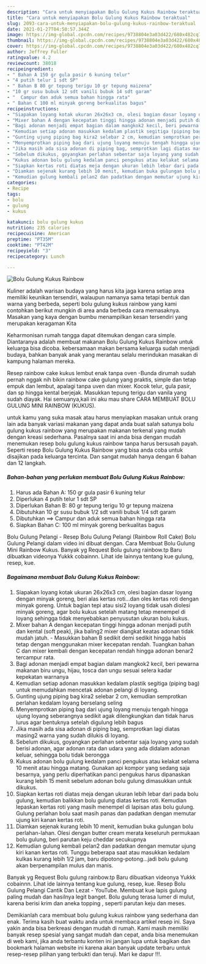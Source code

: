 ```yaml
---
description: "Cara untuk menyiapakan Bolu Gulung Kukus Rainbow teraktual"
title: "Cara untuk menyiapakan Bolu Gulung Kukus Rainbow teraktual"
slug: 2093-cara-untuk-menyiapakan-bolu-gulung-kukus-rainbow-teraktual
date: 2021-01-27T04:50:57.344Z
image: https://img-global.cpcdn.com/recipes/9738804e3a03d422/680x482cq70/bolu-gulung-kukus-rainbow-foto-resep-utama.jpg
thumbnail: https://img-global.cpcdn.com/recipes/9738804e3a03d422/680x482cq70/bolu-gulung-kukus-rainbow-foto-resep-utama.jpg
cover: https://img-global.cpcdn.com/recipes/9738804e3a03d422/680x482cq70/bolu-gulung-kukus-rainbow-foto-resep-utama.jpg
author: Jeffrey Fuller
ratingvalue: 4.2
reviewcount: 38018
recipeingredient:
- " Bahan A 150 gr gula pasir 6 kuning telur"
- "4 putih telur 1 sdt SP"
- " Bahan B 80 gr tepung terigu 10 gr tepung maizena"
- "10 gr susu bubuk 12 sdt vanili bubuk 14 sdt garam"
- "  Campur dan aduk semua bahan hingga rata"
- " Bahan C 100 ml minyak goreng berkualitas bagus"
recipeinstructions:
- "Siapakan loyang kotak ukuran 26x26x3 cm, olesi bagian dasar loyang dengan minyak goreng, beri alas kertas roti...dan oles kertas roti dengan minyak goreng. Untuk bagian tepi atau sisi2 loyang tidak usah diolesi minyak goreng, agar bolu kukus setelah matang tetap menempel di loyang sehingga tidak menyebabkan penyusutan ukuran bolu kukus."
- "Mixer bahan A dengan kecepatan tinggi hingga adonan menjadi putih dan kental (soft peak), jika baling2 mixer diangkat keatas adonan tidak mudah jatuh. Masukkan bahan B sedikit demi sedikit hingga habis tetap dengan menggunakan mixer kecepatan rendah. Tuangkan bahan C dan mixer kembali dengan kecepatan rendah hingga adonan benar2 tercampur rata."
- "Bagi adonan menjadi empat bagian dalam mangkok2 kecil, beri pewarna makanan biru ungu, hijau, tosca dan ungu sesuai selera kadar kepekatan warnanya"
- "Kemudian setiap adonan masukkan kedalam plastik segitiga (piping bag) untuk memudahkan mencetak adonan pelangi di loyang."
- "Gunting ujung piping bag kira2 selebar 2 cm, kemudian semprotkan perlahan kedalam loyang berselang seling"
- "Menyemprotkan piping bag dari ujung loyang menuju tengah hingga ujung loyang seberangnya sedikit agak dilengkungkan dan tidak harus lurus agar bentuknya setelah digulung lebih bagus"
- "Jika masih ada sisa adonan di piping bag, semprotkan lagi diatas masing2 warna yang sudah dilukis di loyang."
- "Sebelum dikukus, goyangkan perlahan sebentar saja loyang yang sudah berisi adonan, agar adonan rata dan udara yang ada didalam adonan keluar, sehingga bolu tidak berongga"
- "Kukus adonan bolu gulung kedalam panci pengukus atau kelakat selama 10 menit atau hingga matang. Gunakan api kompor yang sedang saja besarnya, yang perlu diperhatikan panci pengukus harus dipanaskan kurang lebih 15 menit sebelum adonan bolu gulung dimasukkan untuk dikukus."
- "Siapkan kertas roti diatas meja dengan ukuran lebih lebar dari pada bolu gulung, kemudian balikkan bolu gulung diatas kertas roti. Kemudian lepaskan kertas roti yang masih menempel di lapisan atas bolu gulung. Gulung perlahan bolu saat masih panas dan padatkan dengan memutar ujung kiri kanan kertas roti."
- "Diamkan sejenak kurang lebih 10 menit, kemudian buka gulungan bolu perlahan-lahan. Olesi dengan butter cream merata keseluruh permukaan bolu gulung, beri parutan keju cheddar secukupnya"
- "Kemudian gulung kembali pelan2 dan padatkan dengan memutar ujung kiri kanan kertas roti. Tunggu beberapa saat atau masukkan kedalam kulkas kurang lebih 1/2 jam, baru dipotong-potong...jadi bolu gulung akan berpenampilan mulus dan manis."
categories:
- Recipe
tags:
- bolu
- gulung
- kukus

katakunci: bolu gulung kukus 
nutrition: 235 calories
recipecuisine: American
preptime: "PT35M"
cooktime: "PT42M"
recipeyield: "3"
recipecategory: Lunch

---
```



![Bolu Gulung Kukus Rainbow](https://img-global.cpcdn.com/recipes/9738804e3a03d422/680x482cq70/bolu-gulung-kukus-rainbow-foto-resep-utama.jpg)

Kuliner adalah warisan budaya yang harus kita jaga karena setiap area memiliki keunikan tersendiri, walaupun namanya sama tetapi bentuk dan warna yang berbeda, seperti bolu gulung kukus rainbow yang kami contohkan berikut mungkin di area anda berbeda cara memasaknya. Masakan yang kaya dengan bumbu menampilkan kesan tersendiri yang merupakan keragaman Kita

Keharmonisan rumah tangga dapat ditemukan dengan cara simple. Diantaranya adalah membuat makanan Bolu Gulung Kukus Rainbow untuk keluarga bisa dicoba. kebersamaan makan bersama keluarga sudah menjadi budaya, bahkan banyak anak yang merantau selalu merindukan masakan di kampung halaman mereka.

Resep rainbow cake kukus lembut enak tanpa oven -Bunda dirumah sudah pernah nggak nih bikin rainbow cake gulung yang praktis, simple dan tetap empuk dan lembut, apalagi tanpa uven dan mixer. Kocok telur, gula pasir, dan sp hingga kental berjejak. Masukkan tepung terigu dan vanila yang sudah diayak. Hai semuanya,kali ini aku mau share CARA MEMBUAT BOLU GULUNG MINI RAINBOW (KUKUS).

untuk kamu yang suka masak atau harus menyiapkan masakan untuk orang lain ada banyak variasi makanan yang dapat anda buat salah satunya bolu gulung kukus rainbow yang merupakan makanan terkenal yang mudah dengan kreasi sederhana. Pasalnya saat ini anda bisa dengan mudah menemukan resep bolu gulung kukus rainbow tanpa harus bersusah payah.
Seperti resep Bolu Gulung Kukus Rainbow yang bisa anda coba untuk disajikan pada keluarga tercinta. Dan sangat mudah hanya dengan 6 bahan dan 12 langkah.


<!--inarticleads1-->

##### Bahan-bahan yang perlukan membuat Bolu Gulung Kukus Rainbow:

1. Harus ada  Bahan A: 150 gr gula pasir 6 kuning telur
1. Diperlukan 4 putih telur 1 sdt SP
1. Diperlukan  Bahan B: 80 gr tepung terigu 10 gr tepung maizena
1. Dibutuhkan 10 gr susu bubuk 1/2 sdt vanili bubuk 1/4 sdt garam
1. Dibutuhkan  ==&gt; Campur dan aduk semua bahan hingga rata
1. Siapkan  Bahan C: 100 ml minyak goreng berkualitas bagus


Bolu Gulung Pelangi - Resep Bolu Gulung Pelangi (Rainbow Roll Cake) Bolu Gulung Pelangi dalam video ini dibuat dengan. Cara Membuat Bolu Gulung Mini Rainbow Kukus. Banyak yg Request Bolu gulung rainbow.tp Baru dibuatkan videonya Yukkk cobainnn. Lihat ide lainnya tentang kue gulung, resep, kue. 

<!--inarticleads2-->

##### Bagaimana membuat  Bolu Gulung Kukus Rainbow:

1. Siapakan loyang kotak ukuran 26x26x3 cm, olesi bagian dasar loyang dengan minyak goreng, beri alas kertas roti...dan oles kertas roti dengan minyak goreng. Untuk bagian tepi atau sisi2 loyang tidak usah diolesi minyak goreng, agar bolu kukus setelah matang tetap menempel di loyang sehingga tidak menyebabkan penyusutan ukuran bolu kukus.
1. Mixer bahan A dengan kecepatan tinggi hingga adonan menjadi putih dan kental (soft peak), jika baling2 mixer diangkat keatas adonan tidak mudah jatuh. - Masukkan bahan B sedikit demi sedikit hingga habis tetap dengan menggunakan mixer kecepatan rendah. Tuangkan bahan C dan mixer kembali dengan kecepatan rendah hingga adonan benar2 tercampur rata.
1. Bagi adonan menjadi empat bagian dalam mangkok2 kecil, beri pewarna makanan biru ungu, hijau, tosca dan ungu sesuai selera kadar kepekatan warnanya
1. Kemudian setiap adonan masukkan kedalam plastik segitiga (piping bag) untuk memudahkan mencetak adonan pelangi di loyang.
1. Gunting ujung piping bag kira2 selebar 2 cm, kemudian semprotkan perlahan kedalam loyang berselang seling
1. Menyemprotkan piping bag dari ujung loyang menuju tengah hingga ujung loyang seberangnya sedikit agak dilengkungkan dan tidak harus lurus agar bentuknya setelah digulung lebih bagus
1. Jika masih ada sisa adonan di piping bag, semprotkan lagi diatas masing2 warna yang sudah dilukis di loyang.
1. Sebelum dikukus, goyangkan perlahan sebentar saja loyang yang sudah berisi adonan, agar adonan rata dan udara yang ada didalam adonan keluar, sehingga bolu tidak berongga
1. Kukus adonan bolu gulung kedalam panci pengukus atau kelakat selama 10 menit atau hingga matang. Gunakan api kompor yang sedang saja besarnya, yang perlu diperhatikan panci pengukus harus dipanaskan kurang lebih 15 menit sebelum adonan bolu gulung dimasukkan untuk dikukus.
1. Siapkan kertas roti diatas meja dengan ukuran lebih lebar dari pada bolu gulung, kemudian balikkan bolu gulung diatas kertas roti. Kemudian lepaskan kertas roti yang masih menempel di lapisan atas bolu gulung. Gulung perlahan bolu saat masih panas dan padatkan dengan memutar ujung kiri kanan kertas roti.
1. Diamkan sejenak kurang lebih 10 menit, kemudian buka gulungan bolu perlahan-lahan. Olesi dengan butter cream merata keseluruh permukaan bolu gulung, beri parutan keju cheddar secukupnya
1. Kemudian gulung kembali pelan2 dan padatkan dengan memutar ujung kiri kanan kertas roti. Tunggu beberapa saat atau masukkan kedalam kulkas kurang lebih 1/2 jam, baru dipotong-potong...jadi bolu gulung akan berpenampilan mulus dan manis.


Banyak yg Request Bolu gulung rainbow.tp Baru dibuatkan videonya Yukkk cobainnn. Lihat ide lainnya tentang kue gulung, resep, kue. Resep Bolu Gulung Pelangi Cantik Dan Lezat - YouTube. Membuat kue lapis gulung paling mudah dan hasilnya legit banget. Bolu gulung terasa lumer di mulut, karena berisi krim dan aneka topping , seperti parutan keju dan meses. 

Demikianlah cara membuat bolu gulung kukus rainbow yang sederhana dan enak. Terima kasih buat waktu anda untuk membaca artikel resep ini. Saya yakin anda bisa berkreasi dengan mudah di rumah. Kami masih memiliki banyak resep spesial yang sangat mudah dan cepat, anda bisa menemukan di web kami, jika anda terbantu konten ini jangan lupa untuk bagikan dan bookmark halaman website ini karena akan banyak update terbaru untuk resep-resep pilihan yang terbukti dan teruji. Mari ke dapur !!!. 
